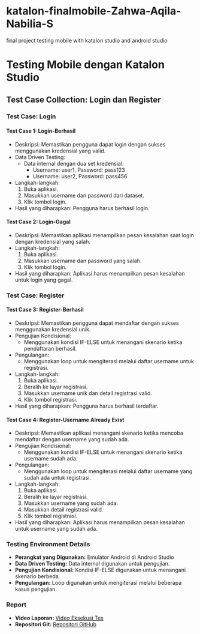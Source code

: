 # katalon-finalmobile-Zahwa-Aqila-Nabilia-S
final project testing mobile with katalon studio and android studio

# Testing Mobile dengan Katalon Studio

## Test Case Collection: Login dan Register

### Test Case: Login

#### Test Case 1: Login-Berhasil
- Deskripsi: Memastikan pengguna dapat login dengan sukses menggunakan kredensial yang valid.
- Data Driven Testing:
  - Data internal dengan dua set kredensial:
    - Username: user1, Password: pass123
    - Username: user2, Password: pass456
- Langkah-langkah:
  1. Buka aplikasi.
  2. Masukkan username dan password dari dataset.
  3. Klik tombol login.
- Hasil yang diharapkan: Pengguna harus berhasil login.

#### Test Case 2: Login-Gagal
- Deskripsi: Memastikan aplikasi menampilkan pesan kesalahan saat login dengan kredensial yang salah.
- Langkah-langkah:
  1. Buka aplikasi.
  2. Masukkan username dan password yang salah.
  3. Klik tombol login.
- Hasil yang diharapkan: Aplikasi harus menampilkan pesan kesalahan untuk login yang gagal.

### Test Case: Register

#### Test Case 3: Register-Berhasil
- Deskripsi: Memastikan pengguna dapat mendaftar dengan sukses menggunakan kredensial unik.
- Pengujian Kondisional:
  - Menggunakan kondisi IF-ELSE untuk menangani skenario ketika pendaftaran berhasil.
- Pengulangan:
  - Menggunakan loop untuk mengiterasi melalui daftar username untuk registrasi.
- Langkah-langkah:
  1. Buka aplikasi.
  2. Beralih ke layar registrasi.
  3. Masukkan username unik dan detail registrasi valid.
  4. Klik tombol registrasi.
- Hasil yang diharapkan: Pengguna harus berhasil terdaftar.

#### Test Case 4: Register-Username Already Exist
- Deskripsi: Memastikan aplikasi menangani skenario ketika mencoba mendaftar dengan username yang sudah ada.
- Pengujian Kondisional:
  - Menggunakan kondisi IF-ELSE untuk menangani skenario ketika username sudah ada.
- Pengulangan:
  - Menggunakan loop untuk mengiterasi melalui daftar username yang sudah ada untuk registrasi.
- Langkah-langkah:
  1. Buka aplikasi.
  2. Beralih ke layar registrasi.
  3. Masukkan username yang sudah ada.
  4. Masukkan detail registrasi valid.
  5. Klik tombol registrasi.
- Hasil yang diharapkan: Aplikasi harus menampilkan pesan kesalahan untuk username yang sudah ada.

### Testing Environment Details

- **Perangkat yang Digunakan:** Emulator Android di Android Studio
- **Data Driven Testing:** Data internal digunakan untuk pengujian.
- **Pengujian Kondisional:** Kondisi IF-ELSE digunakan untuk menangani skenario berbeda.
- **Pengulangan:** Loop digunakan untuk mengiterasi melalui beberapa kasus pengujian.

### Report 

- **Video Laporan:** [Video Eksekusi Tes](https://github.com/zahwaaqila/katalon-finalmobile-Zahwa-Aqila-Nabilia-S.git)
- **Repositori Git:** [Repositori GitHub](https://github.com/zahwaaqila/katalon-finalmobile-Zahwa-Aqila-Nabilia-S.git)

